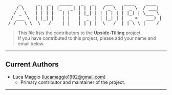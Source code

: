 <div align="left">
<pre>
     _      _   _   _____   _   _    ___    ____    ____
    / \    | | | | |_   _| | | | |  / _ \  |  _ \  / ___|
   / _ \   | | | |   | |   | |_| | | | | | | |_) | \___ \
  / ___ \  | |_| |   | |   |  _  | | |_| | |  _ <   ___) |
 /_/   \_\  \___/    |_|   |_| |_|  \___/  |_| \_\ |____/
</pre>
</div>

> This file lists the contributors to the **Upside-Tilling** project. <br/>
> If you have contributed to this project, please add your name and email below.

---

## Current Authors

- Luca Maggio (lucamaggio1992@gmail.com)
  - Primary contributor and maintainer of the project.

---
